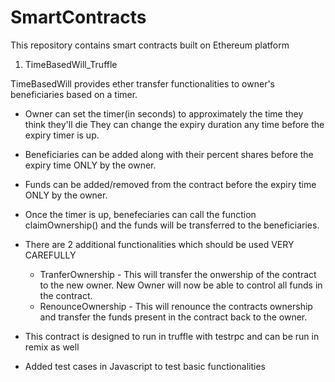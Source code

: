 # SmartContracts
This repository contains smart contracts built on Ethereum platform

1. TimeBasedWill_Truffle

TimeBasedWill provides ether transfer functionalities to owner's beneficiaries based on a timer.
- Owner can set the timer(in seconds) to approximately the time they think they'll die
  They can change the expiry duration any time before the expiry timer is up.
- Beneficiaries can be added along with their percent shares before the expiry time ONLY by the owner.
- Funds can be added/removed from the contract before the expiry time ONLY by the owner. 
- Once the timer is up, benefeciaries can call the function claimOwnership() and the funds
   will be transferred to the beneficiaries.
- There are 2 additional functionalities which should be used VERY CAREFULLY
   - TranferOwnership - This will transfer the onwership of the contract to the new owner.
        New Owner will now be able to control all funds in the contract.
   - RenounceOwnership - This will renounce the contracts ownership and transfer the funds
        present in the contract back to the owner.
        
- This contract is designed to run in truffle with testrpc and can be run in remix as well
- Added test cases in Javascript to test basic functionalities

